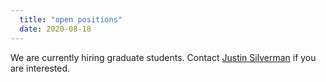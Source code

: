 ```yaml
--- 
  title: "open positions"
  date: 2020-08-18
---
```


We are currently hiring graduate students. Contact [Justin Silverman](mailto:justinsilverman@psu.edu) if you are interested. 
